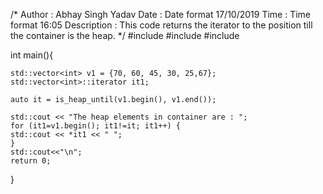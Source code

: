 /*
    Author : Abhay Singh Yadav
    Date : Date format 17/10/2019
    Time : Time format 16:05
    Description : This code returns the iterator to the position till the container is the heap. 
*/
#include<iostream> 
#include<algorithm>
#include<vector> 

int main(){ 

	std::vector<int> v1 = {70, 60, 45, 30, 25,67}; 
	std::vector<int>::iterator it1; 
	
	auto it = is_heap_until(v1.begin(), v1.end()); 
	
	std::cout << "The heap elements in container are : "; 
	for (it1=v1.begin(); it1!=it; it1++) {
	std::cout << *it1 << " "; 
	}
	std::cout<<"\n";
	return 0; 
} 
